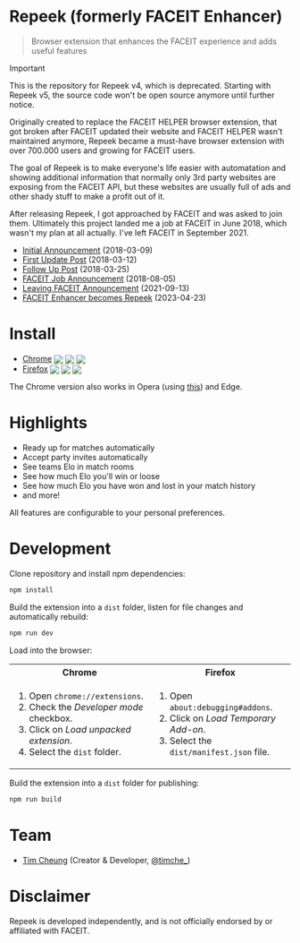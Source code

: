 # Repeek (formerly FACEIT Enhancer)

> Browser extension that enhances the FACEIT experience and adds useful features

> [!IMPORTANT]  
> This is the repository for Repeek v4, which is deprecated. Starting with Repeek v5, the source code won't be open source anymore until further notice.

Originally created to replace the FACEIT HELPER browser extension, that got broken after FACEIT updated their website and FACEIT HELPER wasn't maintained anymore, Repeek became a must-have browser extension with over 700.000 users and growing for FACEIT users.

The goal of Repeek is to make everyone's life easier with automatation and showing additional information that normally only 3rd party websites are exposing from the FACEIT API, but these websites are usually full of ads and other shady stuff to make a profit out of it.

After releasing Repeek, I got approached by FACEIT and was asked to join them. Ultimately this project landed me a job at FACEIT in June 2018, which wasn't my plan at all actually. I've left FACEIT in September 2021.

- [Initial Announcement](https://www.reddit.com/r/GlobalOffensive/comments/82eq8j/ive_developed_faceit_enhancer_to_enhance_the/) (2018-03-09)
- [First Update Post](https://www.reddit.com/r/GlobalOffensive/comments/83pdza/update_faceit_enhancer_now_shows_player_country/) (2018-03-12)
- [Follow Up Post](https://www.reddit.com/r/GlobalOffensive/comments/872nl8/ive_developed_faceit_enhancer_to_enhance_the/) (2018-03-25)
- [FACEIT Job Announcement](https://www.reddit.com/r/FACEITEnhancer/comments/8jvh8x/i_will_soon_work_at_faceit_thanks_to_you_guys/) (2018-08-05)
- [Leaving FACEIT Announcement](https://twitter.com/timche_/status/1437437603456897033) (2021-09-13)
- [FACEIT Enhancer becomes Repeek](https://repeek.gg/blog/faceit-enhancer-becomes-repeek) (2023-04-23)

# Install

- [Chrome](https://chrome.google.com/webstore/detail/repeek/mokknliiomknodkdmpcellamkopbdmao) <img valign="middle" src="https://img.shields.io/chrome-web-store/v/mokknliiomknodkdmpcellamkopbdmao?label=%20"> <img valign="middle" src="https://img.shields.io/chrome-web-store/users/mokknliiomknodkdmpcellamkopbdmao"> <img valign="middle" src="https://img.shields.io/chrome-web-store/rating/mokknliiomknodkdmpcellamkopbdmao">
- [Firefox](https://addons.mozilla.org/en-US/firefox/addon/repeek/) <img valign="middle" src="https://img.shields.io/amo/v/repeek?label=%20"> <img valign="middle" src="https://img.shields.io/amo/users/repeek"> <img valign="middle" src="https://img.shields.io/amo/rating/repeek">

The Chrome version also works in Opera (using [this](https://addons.opera.com/en/extensions/details/download-chrome-extension-9/)) and Edge.

# Highlights

- Ready up for matches automatically
- Accept party invites automatically
- See teams Elo in match rooms
- See how much Elo you'll win or loose
- See how much Elo you have won and lost in your match history
- and more!

All features are configurable to your personal preferences.

# Development

Clone repository and install npm dependencies:

```sh
npm install
```

Build the extension into a `dist` folder, listen for file changes and automatically rebuild:

```sh
npm run dev
```

Load into the browser:

<table>
  <tr>
    <th>Chrome</th>
    <th>Firefox</th>
  </tr>
  <tr>
    <td width="50%">
      <ol>
        <li>Open <code>chrome://extensions</code>.</li>
        <li>Check the <i>Developer mode</i> checkbox.</li>
        <li>Click on <i>Load unpacked extension</i>.</li>
        <li>Select the <code>dist</code> folder.</li>
      </ol>
    </td>
    <td width="50%">
      <ol>
        <li>Open <code>about:debugging#addons</code>.</li>
        <li>Click on <i>Load Temporary Add-on</i>.</li>
        <li>Select the <code>dist/manifest.json</code> file.</li>
      </ol>
    </td>
  </tr>
</table>

Build the extension into a `dist` folder for publishing:

```sh
npm run build
```

# Team

- [Tim Cheung](https://github.com/timche) (Creator & Developer, [@timche\_](https://twitter.com/timche_))

# Disclaimer

Repeek is developed independently, and is not officially endorsed by or affiliated with FACEIT.
